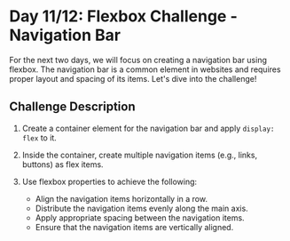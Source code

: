 # Day 11/12: Flexbox Challenge - Navigation Bar

For the next two days, we will focus on creating a navigation bar using flexbox. The navigation bar is a common element in websites and requires proper layout and spacing of its items. Let's dive into the challenge!

## Challenge Description

1. Create a container element for the navigation bar and apply `display: flex` to it.
2. Inside the container, create multiple navigation items (e.g., links, buttons) as flex items.
3. Use flexbox properties to achieve the following:

   - Align the navigation items horizontally in a row.
   - Distribute the navigation items evenly along the main axis.
   - Apply appropriate spacing between the navigation items.
   - Ensure that the navigation items are vertically aligned.



